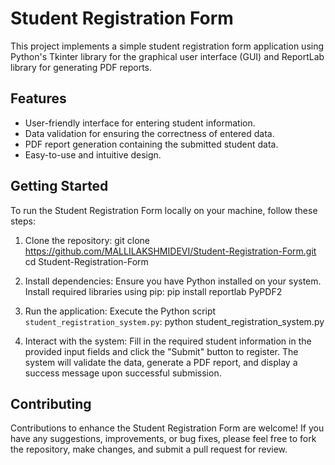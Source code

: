 # Student Registration Form

This project implements a simple student registration form application using Python's Tkinter library for the graphical user interface (GUI) and ReportLab library for generating PDF reports.

## Features

- User-friendly interface for entering student information.
- Data validation for ensuring the correctness of entered data.
- PDF report generation containing the submitted student data.
- Easy-to-use and intuitive design.

## Getting Started

To run the Student Registration Form locally on your machine, follow these steps:

1. Clone the repository:
git clone https://github.com/MALLILAKSHMIDEVI/Student-Registration-Form.git
cd Student-Registration-Form

2. Install dependencies:
Ensure you have Python installed on your system. Install required libraries using pip:
pip install reportlab PyPDF2
3. Run the application:
Execute the Python script `student_registration_system.py`:
python student_registration_system.py
4. Interact with the system:
Fill in the required student information in the provided input fields and click the "Submit" button to register. The system will validate the data, generate a PDF report, and display a success message upon successful submission.

## Contributing

Contributions to enhance the Student Registration Form are welcome! If you have any suggestions, improvements, or bug fixes, please feel free to fork the repository, make changes, and submit a pull request for review.





